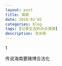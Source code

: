 ```yaml
---
layout: post
title: 海南
date: 2018-02-02
categories: blog
tags: [记录生活的点点滴滴]
description: 流水账
---
```


1 

传说海南要赌博合法化














